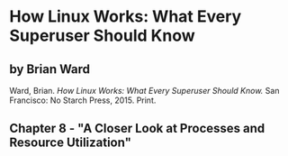 # How Linux Works: What Every Superuser Should Know

## by Brian Ward

Ward, Brian. *How Linux Works: What Every Superuser Should Know.* San Francisco: No Starch Press, 2015. Print.

## Chapter 8 - "A Closer Look at Processes and Resource Utilization"
